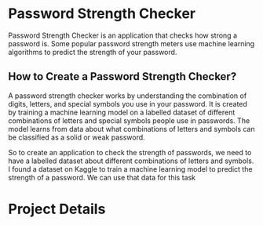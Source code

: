 # Password Strength Checker

Password Strength Checker is an application that checks how strong a password is. Some popular password strength meters use machine learning algorithms to predict the strength of your password.

## How to Create a Password Strength Checker?

A password strength checker works by understanding the combination of digits, letters, and special symbols you use in your password. It is created by training a machine learning model on a labelled dataset of different combinations of letters and special symbols people use in passwords. The model learns from data about what combinations of letters and symbols can be classified as a solid or weak password.

So to create an application to check the strength of passwords, we need to have a labelled dataset about different combinations of letters and symbols. I found a dataset on Kaggle to train a machine learning model to predict the strength of a password. We can use that data for this task

# Project Details